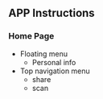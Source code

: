 ## APP Instructions

### Home Page

- Floating menu
  - Personal info
- Top navigation menu
  - share
  - scan